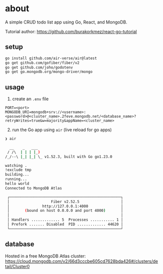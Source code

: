# about

A simple CRUD todo list app using Go, React, and MongoDB.

Tutorial author: <https://github.com/burakorkmez/react-go-tutorial>

## setup

```bash
go install github.com/air-verse/air@latest
go get github.com/gofiber/fiber/v2
go get github.com/joho/godotenv
go get go.mongodb.org/mongo-driver/mongo
```

## usage

1. create an `.env` file

```env
PORT=<port>
MONGODB_URI=mongodb+srv://<username>:<password>@<cluster_name>.2feve.mongodb.net/<database_name>?retryWrites=true&w=majority&appName=<cluster_name>
```

2. run the Go app using `air` (live reload for go apps)

```bash
❯ air

  __    _   ___  
 / /\  | | | |_) 
/_/--\ |_| |_| \_ v1.52.3, built with Go go1.23.0

watching .
!exclude tmp
building...
running...
hello world
Connected to MongoDB Atlas

 ┌───────────────────────────────────────────────────┐ 
 │                   Fiber v2.52.5                   │ 
 │               http://127.0.0.1:4000               │ 
 │       (bound on host 0.0.0.0 and port 4000)       │ 
 │                                                   │ 
 │ Handlers ............. 5  Processes ........... 1 │ 
 │ Prefork ....... Disabled  PID ............. 44620 │ 
 └───────────────────────────────────────────────────┘ 
```

## database

Hosted in a free MongoDB Atlas cluster: <https://cloud.mongodb.com/v2/66d3cccbe605cd7628bda426#/clusters/detail/Cluster0>
